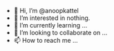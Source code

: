 - 👋 Hi, I’m @anoopkattel
- 👀 I’m interested in nothing. 
- 🌱 I’m currently learning ...
- 💞️ I’m looking to collaborate on ...
- 📫 How to reach me ...
